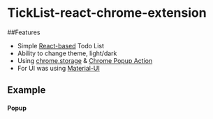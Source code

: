 # TickList-react-chrome-extension

##Features

- Simple [React-based](https://github.com/facebook/react) Todo List
- Ability to change theme, light/dark
- Using [chrome.storage](https://developer.chrome.com/apps/storage) & [Chrome Popup Action](https://developer.chrome.com/extensions/browserAction#popups)
- For UI was using [Material-UI](https://material-ui.com)

## Example

#### Popup
